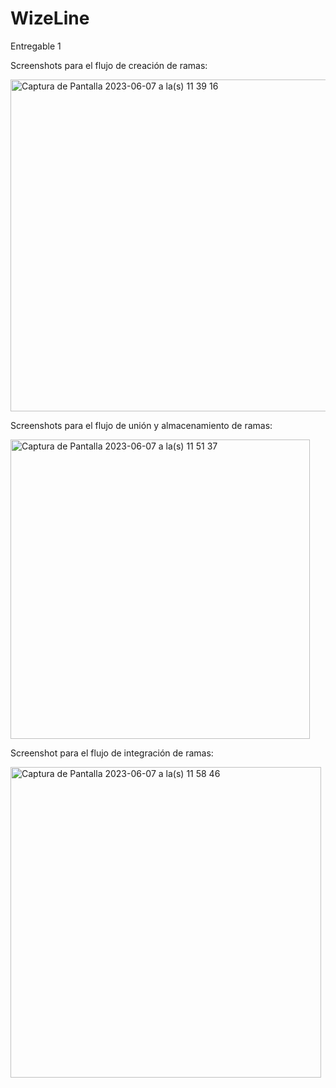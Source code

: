 # WizeLine
Entregable 1

Screenshots para el flujo de creación de ramas:

<img width="531" alt="Captura de Pantalla 2023-06-07 a la(s) 11 39 16" src="https://github.com/PedroAnman/WizeLine/assets/61468851/bf89281a-494d-4808-bd61-e5a86543b92d">

Screenshots para el flujo de unión y almacenamiento de ramas:

<img width="479" alt="Captura de Pantalla 2023-06-07 a la(s) 11 51 37" src="https://github.com/PedroAnman/WizeLine/assets/61468851/9eaf0401-1dbd-46e3-968c-f3f44b9d8d16">

Screenshot para el flujo de integración de ramas:

<img width="497" alt="Captura de Pantalla 2023-06-07 a la(s) 11 58 46" src="https://github.com/PedroAnman/WizeLine/assets/61468851/0b91e3fd-c5bf-4d05-a38a-8b3d87857147">
